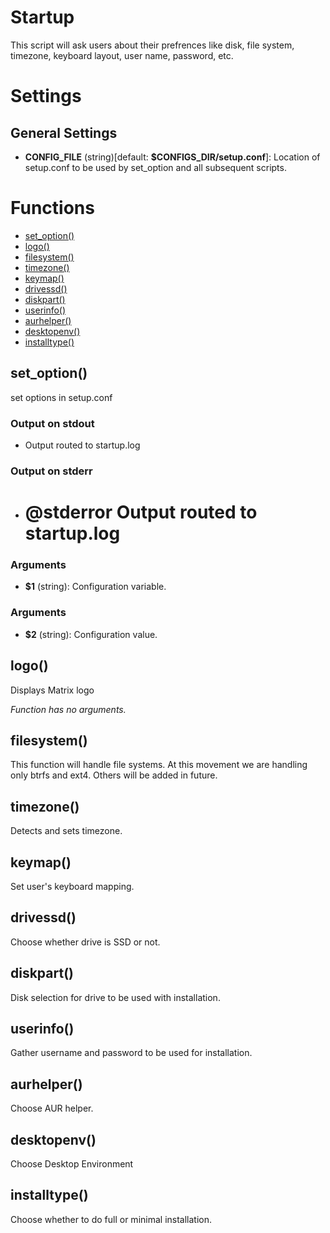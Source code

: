 # Startup

This script will ask users about their prefrences like disk, file system, timezone, keyboard layout, user name, password, etc.

# Settings

## General Settings
* **CONFIG_FILE** (string)[default: **$CONFIGS_DIR/setup.conf**]: Location of setup.conf to be used by set_option and all subsequent scripts. 


# Functions
* [set_option()](#set_option)
* [logo()](#logo)
* [filesystem()](#filesystem)
* [timezone()](#timezone)
* [keymap()](#keymap)
* [drivessd()](#drivessd)
* [diskpart()](#diskpart)
* [userinfo()](#userinfo)
* [aurhelper()](#aurhelper)
* [desktopenv()](#desktopenv)
* [installtype()](#installtype)


## set_option()

set options in setup.conf

### Output on stdout

* Output routed to startup.log

### Output on stderr

* # @stderror Output routed to startup.log

### Arguments

* **$1** (string): Configuration variable.

### Arguments

* **$2** (string): Configuration value.

## logo()

Displays Matrix logo

_Function has no arguments._

## filesystem()

This function will handle file systems. At this movement we are handling only
btrfs and ext4. Others will be added in future.

## timezone()

Detects and sets timezone. 

## keymap()

Set user's keyboard mapping. 

## drivessd()

Choose whether drive is SSD or not.

## diskpart()

Disk selection for drive to be used with installation.

## userinfo()

Gather username and password to be used for installation. 

## aurhelper()

Choose AUR helper. 

## desktopenv()

Choose Desktop Environment

## installtype()

Choose whether to do full or minimal installation. 


